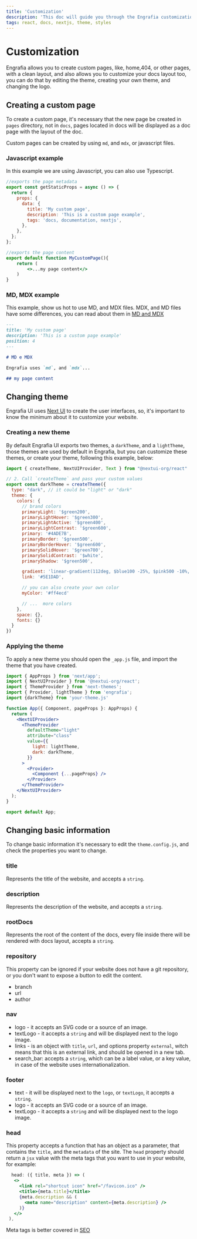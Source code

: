 ```yaml
---
title: 'Customization'
description: 'This doc will guide you through the Engrafia customization, like themes, colors, and pages.'
tags: react, docs, nextjs, theme, styles
---
```


# Customization

Engrafia allows you to create custom pages, like, home,404, or other pages, with a clean layout, and also allows you to customize your docs layout too, you can do that by editing the theme, creating your own theme, and changing the logo.

## Creating a custom page

To create a custom page, it's necessary that the new page be created in `pages` directory, not in `docs`, pages located in docs will be displayed as a doc page with the layout of the doc.

Custom pages can be created by using `md`, and `mdx`, or javascript files.


### Javascript example
In this example we are using Javascript, you can also use Typescript.

```jsx
//exports the page metadata
export const getStaticProps = async () => {
  return {
    props: {
      data: {
        title: 'My custom page',
        description: 'This is a custom page example',
        tags: 'docs, documentation, nextjs',
      },
    },
  };
};

//exports the page content
export default function MyCustomPage(){
    return (
        <>...my page content</>
    )
}
```

### MD, MDX example

This example, show us hot to use MD, and MDX files. MDX, and MD files have some differences, you can read about them in [MD and MDX](/docs/0.1.0/features/md-mdx.en)

```md
---
title: 'My custom page'
description: 'This is a custom page example'
position: 4
---

# MD e MDX

Engrafia uses `md`, and `mdx`...

## my page content
```

## Changing theme

Engrafia UI uses [Next UI](https://nextui.org/) to create the user interfaces, so, it's important to know the minimum about it to customize your website.

### Creating a new theme
By default Engrafia UI exports two themes, a `darkTheme`, and a `lightTheme`, those themes are used by default in Engrafia, but you can customize these themes, or create your theme, following this example, below:

```js
import { createTheme, NextUIProvider, Text } from "@nextui-org/react"

// 2. Call `createTheme` and pass your custom values
export const darkTheme = createTheme({
  type: "dark", // it could be "light" or "dark"
  theme: {
    colors: {
      // brand colors
      primaryLight: '$green200',
      primaryLightHover: '$green300',
      primaryLightActive: '$green400',
      primaryLightContrast: '$green600',
      primary: '#4ADE7B',
      primaryBorder: '$green500',
      primaryBorderHover: '$green600',
      primarySolidHover: '$green700',
      primarySolidContrast: '$white',
      primaryShadow: '$green500',

      gradient: 'linear-gradient(112deg, $blue100 -25%, $pink500 -10%, $purple500 80%)',
      link: '#5E1DAD',

      // you can also create your own color
      myColor: '#ff4ecd'

      // ...  more colors
    },
    space: {},
    fonts: {}
  }
})
```

### Applying the theme

To apply a new theme you should open the `_app.js` file, and import the theme that you have created.

```jsx
import { AppProps } from 'next/app';
import { NextUIProvider } from '@nextui-org/react';
import { ThemeProvider } from 'next-themes';
import { Provider, lightTheme } from 'engrafia';
import {darkTheme} from 'your-theme.js'

function App({ Component, pageProps }: AppProps) {
  return (
    <NextUIProvider>
      <ThemeProvider
        defaultTheme="light"
        attribute="class"
        value={{
          light: lightTheme,
          dark: darkTheme,
        }}
      >
        <Provider>
          <Component {...pageProps} />
        </Provider>
      </ThemeProvider>
    </NextUIProvider>
  );
}

export default App;
```

## Changing basic information

To change basic information it's necessary to edit the `theme.config.js`, and check the properties you want to change.

### title

Represents the title of the website, and accepts a `string`.

### description

Represents the description of the website, and accepts a `string`.

### rootDocs

Represents the root of the content of the docs, every file inside there will be rendered with docs layout, accepts a `string`.

### repository

This property can be ignored if your website does not have a git repository, or you don't want to expose a button to edit the content.
 - branch
 - url
 - author
### nav

 - logo - it accepts an SVG code or a source of an image.
 - textLogo - it accepts a `string` and will be displayed next to the logo image.
 - links - is an object with `title`, `url`, and options property `external`, witch means that this is an external link, and should be opened in a new tab.
 - search_bar: accepts a `string`, which can be a label value, or a key value, in case of the website uses internationalization.

### footer

 - text - it will be displayed next to the `logo`, or `textLogo`, it accepts a `string`.
 - logo - it accepts an SVG code or a source of an image.
 - textLogo - it accepts a `string` and will be displayed next to the logo image.

 ### head

 This property accepts a function that has an object as a parameter, that contains the `title`, and the `metadata` of the site.
 The `head` property should return a `jsx` value with the meta tags that you want to use in your website, for example:

 ```jsx
   head: ({ title, meta }) => (
    <>
      <link rel="shortcut icon" href="/favicon.ico" />
      <title>{meta.title}</title>
      {meta.description && (
        <meta name="description" content={meta.description} />
      )}
    </>
  ),
 ```
 Meta tags is better covered in [SEO](/docs/0.1.0/features/seo.en)